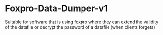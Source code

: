 # Foxpro-Data-Dumper-v1
Suitable for software that is using foxpro where they can extend the validity of the datafile or decrypt the password of a datafile (when clients forgets)
